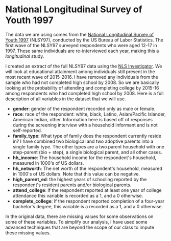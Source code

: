 # National Longitudinal Survey of Youth 1997

The data we are using comes from the [National Longitudinal Survey of Youth 1997](https://www.nlsinfo.org/content/cohorts/nlsy97) (NLSY97), conducted by the US Bureau of Labor Statistics. The first wave of the NLSY97 surveyed respondents who were aged 12-17 in 1997. These same individuals are re-interviewed each year, making this a *longitudinal* study.

I created an extract of the full NLSY97 data using the [NLS Investigator](https://www.nlsinfo.org/investigator/pages/login.jsp). We will look at educational attainment among individuals still present in the most recent wave of 2015-2016. I have removed any individuals from the sample who had not completed high school by 2008. So we are basically looking at the probability of attending and completing college by 2015-16 among respondents who had completed high school by 2008. Here is a full description of all variables in the dataset that we will use.

- **gender**: gender of the respondent recorded only as male or female. 
- **race**: race of the respondent: white, black, Latino, Asian/Pacific Islander, American Indian, other. Information here is based off of responses during the screening interview with a household informant and is not self-reported. 
- **family_type**: What type of family does the respondent currently reside in? I have combined two biological and two adoptive parents into a single family type. The other types are a two parent household with one step-parent (bio + step), a single biological parent, and all other cases.
- **hh_income**: The household income for the respondent's household, measured in 1000's of US dollars.
- **hh_networth**: The net worth of the respondent's household, measured in 1000's of US dollars. Note that this value can be negative.
- **high_parent_ed**: the highest years of schooling reported by the respondent's resident parents and/or biological parents.
- **attend_college**: If the respondent reported at least one year of college attendance this variable is recorded as a 1, and a 0 otherwise.
- **complete_college**: If the respondent reported completion of a four-year bachelor's degree, this variable is a recorded as a 1, and a 0 otherwise. 

In the original data, there are missing values for some observations on some of these variables. To simplify our analysis, I have used some advanced techniques that are beyond the scope of our class to impute these missing values.
